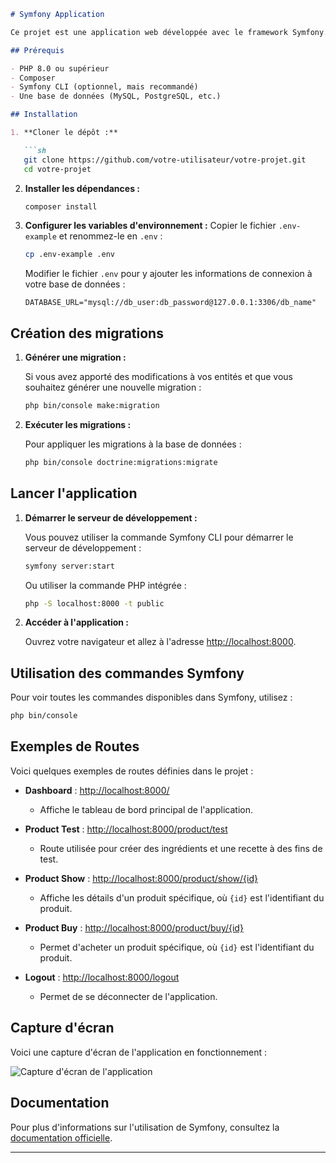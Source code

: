 ```markdown
# Symfony Application

Ce projet est une application web développée avec le framework Symfony.

## Prérequis

- PHP 8.0 ou supérieur
- Composer
- Symfony CLI (optionnel, mais recommandé)
- Une base de données (MySQL, PostgreSQL, etc.)

## Installation

1. **Cloner le dépôt :**

   ```sh
   git clone https://github.com/votre-utilisateur/votre-projet.git
   cd votre-projet
   ```

2. **Installer les dépendances :**

   ```sh
   composer install
   ```

3. **Configurer les variables d'environnement :**
   Copier le fichier `.env-example` et renommez-le en `.env` :

   ```sh
   cp .env-example .env
   ```

   Modifier le fichier `.env` pour y ajouter les informations de connexion à votre base de données :

   ```dotenv
   DATABASE_URL="mysql://db_user:db_password@127.0.0.1:3306/db_name"
   ```

## Création des migrations

1. **Générer une migration :**

   Si vous avez apporté des modifications à vos entités et que vous souhaitez générer une nouvelle migration :

   ```sh
   php bin/console make:migration
   ```

2. **Exécuter les migrations :**

   Pour appliquer les migrations à la base de données :

   ```sh
   php bin/console doctrine:migrations:migrate
   ```

## Lancer l'application

1. **Démarrer le serveur de développement :**

   Vous pouvez utiliser la commande Symfony CLI pour démarrer le serveur de développement :

   ```sh
   symfony server:start
   ```

   Ou utiliser la commande PHP intégrée :

   ```sh
   php -S localhost:8000 -t public
   ```

2. **Accéder à l'application :**

   Ouvrez votre navigateur et allez à l'adresse [http://localhost:8000](http://localhost:8000).

## Utilisation des commandes Symfony

Pour voir toutes les commandes disponibles dans Symfony, utilisez :

```sh
php bin/console
```

## Exemples de Routes

Voici quelques exemples de routes définies dans le projet :

- **Dashboard** : [http://localhost:8000/](http://localhost:8000/)
  - Affiche le tableau de bord principal de l'application.
  
- **Product Test** : [http://localhost:8000/product/test](http://localhost:8000/product/test)
  - Route utilisée pour créer des ingrédients et une recette à des fins de test.

- **Product Show** : [http://localhost:8000/product/show/{id}](http://localhost:8000/product/show/{id})
  - Affiche les détails d'un produit spécifique, où `{id}` est l'identifiant du produit.

- **Product Buy** : [http://localhost:8000/product/buy/{id}](http://localhost:8000/product/buy/{id})
  - Permet d'acheter un produit spécifique, où `{id}` est l'identifiant du produit.

- **Logout** : [http://localhost:8000/logout](http://localhost:8000/logout)
  - Permet de se déconnecter de l'application.

## Capture d'écran

Voici une capture d'écran de l'application en fonctionnement :

![Capture d'écran de l'application](path/to/screenshot.png)

## Documentation

Pour plus d'informations sur l'utilisation de Symfony, consultez la [documentation officielle](https://symfony.com/doc/current/index.html).

---

